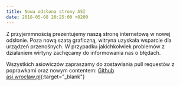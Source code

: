 ```yaml
---
title: Nowa odsłona strony ASI
date: 2018-05-08 20:25:00 +0200
---
```


Z przyjemmnością prezentujemy naszą stronę internetową w nowej odsłonie.
Poza nową szatą graficzną, witryna uzyskała wsparcie dla urządzeń przenośnych.
W przypadku jakichkolwiek problemów z działaniem wirtyny zachęcamy do informowania nas o błędach.

Wszystkich asiowiczów zapraszamy do zostawiania pull requestów z poprawkami oraz nowym contentem:
[Github asi.wroclaw.pl](https://github.com/asi-wroclaw/asi.wroclaw.pl){:target="_blank"}
